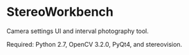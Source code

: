 # StereoWorkbench
Camera settings UI and interval photography tool.

Required: Python 2.7, OpenCV 3.2.0, PyQt4, and stereovision.
